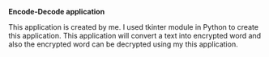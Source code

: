 **Encode-Decode application**

This application is created by me. 
I used tkinter module in Python to create this application.
  This application will convert a text into encrypted word and also the encrypted word can be decrypted using my this application.
